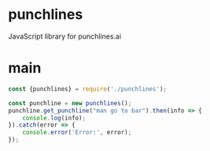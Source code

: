 # punchlines
JavaScript library for punchlines.ai
# main
```js
const {punchlines} = require('./punchlines');

const punchline = new punchlines();
punchline.get_punchline("man go to bar").then(info => {
    console.log(info);
}).catch(error => {
    console.error('Error:', error);
});
```
